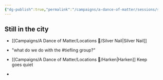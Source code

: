 ```yaml
---
{"dg-publish":true,"permalink":"/campaigns/a-dance-of-matter/sessions/session-1015/"}
---
```



## Still in the city
- [[Campaigns/A Dance of Matter/Locations 📌/Silver Nail\|Silver Nail]]
- "what do we do with the #tiefling group?"

- [[Campaigns/A Dance of Matter/Locations 📌/Harken\|Harken]] Keep goes quiet
- 
